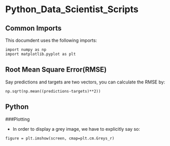 # Python_Data_Scientist_Scripts

## Common Imports
This documdent uses the following imports:
```
import numpy as np
import matplotlib.pyplot as plt
```

## Root Mean Square Error(RMSE)
Say predictions and targets are two vectors, you can calculate the RMSE by:
```
np.sqrt(np.mean((predictions-targets)**2))
```

## Python
###Plotting
* In order to display a grey image, we have to explicitly say so: 
```
figure = plt.imshow(screen, cmap=plt.cm.Greys_r)
```
